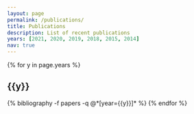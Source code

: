 ```yaml
---
layout: page
permalink: /publications/
title: Publications
description: List of recent publications 
years: [2021, 2020, 2019, 2018, 2015, 2014]
nav: true
---
```


<div class="publications">

{% for y in page.years %}
  <h2 class="year">{{y}}</h2>
  {% bibliography -f papers -q @*[year={{y}}]* %}
{% endfor %}

</div>
